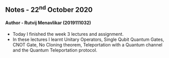 ## Notes - 22<sup>nd</sup> October 2020

#### Author - Rutvij Menavlikar (2019111032)

- Today I finished the week 3 lectures and assignment.
- In these lectures I learnt Unitary Operators, Single Qubit Quantum Gates, CNOT Gate, No Cloning theorem, Teleportation with a Quantum channel and the Quantum Teleportation protocol.